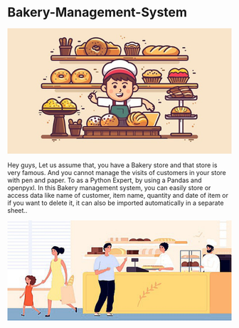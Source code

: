 # Bakery-Management-System

![logo](https://github.com/YashShreshthaRaj404/Bakery-Management-System/blob/main/bakery-cartoon-vector-icon-design-creative-projects_906149-95123.jpg)

Hey guys,
Let us assume that, you have a Bakery store and that store is very famous. And you cannot manage the visits of customers in your store with pen and paper. To as a Python Expert, by using a Pandas and openpyxl.
In this Bakery management system, you can easily store or access data like name of customer, item name, quantity and date of item or if you want to delete it, it can also be imported automatically in a separate sheet..

![logo](https://github.com/YashShreshthaRaj404/Bakery-Management-System/blob/main/bakery-shop-small-bread-store-260nw-1752288392.jpg)

